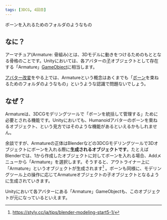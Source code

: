 ```yaml
---
tags: [3DCG, 4回目]
---
```


ボーンを入れるためのフォルダのようなもの

## なに？

アーマチュア(Armature: 骨組み)とは、3Dモデルに動きをつけるためのもととなる骨格のことです。Unityにおいては、各アバターの[子](/docs/索引/か行/子-親子関係)オブジェクトとして存在する「Armature」[GameObject](/docs/索引/GHI/GameObject)に相当します。

[アバター改変](/docs/索引/あ行/アバター改変)をやる上では、Armatureという概念はあくまでも「[ボーン](/docs/索引/ABC/Bone)を束ねるためのフォルダのようなもの」というような認識で問題ないでしょう。

## なぜ？

Armatureは、3DCGモデリングツールで「ボーンを統括して管理する」ために必要とされる機能です。Unityにおいても、Humanoidアバターのボーンを束ねるオブジェクト、という見方ではそのような機能があるといえるかもしれません。

余談ですが、Armatureの正体はBlenderなどの3DCGモデリングツールで3Dオブジェクトにボーンを入れる際に**生成されるオブジェクトです**。たとえばBlenderでは、1から作成したオブジェクトに対してボーンを入れる場合、Addメニューから「Armature」を選択します。そうすると、アウトライナー上に「Armature」というオブジェクトが生成されます[^1] 。ボーンも同様に、モデリングツール上の操作に応じてArmatureオブジェクトの子オブジェクトとなるように生成されていきます。

Unityにおいて各アバターにある「Armature」GameObjectも、このオブジェクトが元になっているといえます。

[^1]: https://styly.cc/ja/tips/blender-modeling-start5-1/
